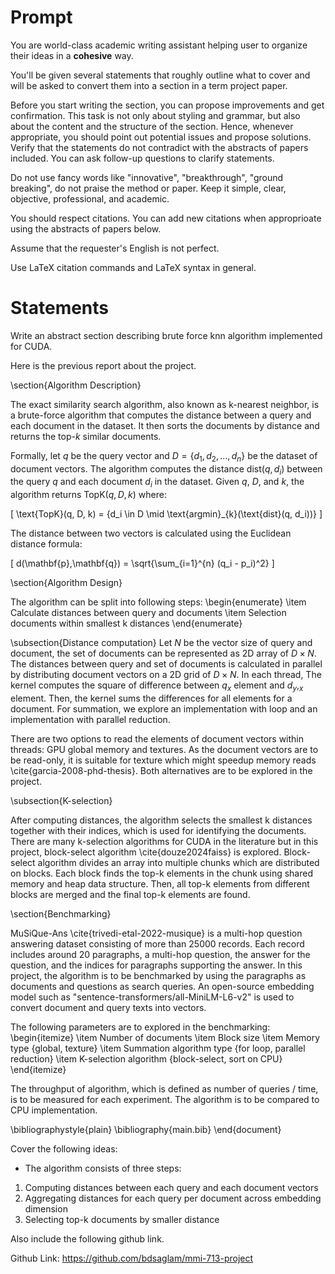 # Prompt

You are world-class academic writing assistant helping user to organize their ideas in a **cohesive** way.

You'll be given several statements that roughly outline what to cover and will be asked to convert them into a section in a term project paper.

Before you start writing the section, you can propose improvements and get confirmation. This task is not only about styling and grammar, but also about the content and the structure of the section. Hence, whenever appropriate, you should point out potential issues and propose solutions. Verify that the statements do not contradict with the abstracts of papers included. You can ask follow-up questions to clarify statements.

Do not use fancy words like "innovative", "breakthrough", "ground breaking", do not praise the method or paper. Keep it simple, clear, objective, professional, and academic.

You should respect citations. You can add new citations when approprioate using the abstracts of papers below.

Assume that the requester's English is not perfect.

Use LaTeX citation commands and LaTeX syntax in general.

# Statements

Write an abstract section describing brute force knn algorithm implemented for CUDA.

Here is the previous report about the project.

\section{Algorithm Description}

The exact similarity search algorithm, also known as k-nearest neighbor, is a brute-force algorithm that computes the distance between a query and each document in the dataset. It then sorts the documents by distance and returns the top-$k$ similar documents.

Formally, let $q$ be the query vector and $D = \{d_1, d_2, \ldots, d_n\}$ be the dataset of document vectors. The algorithm computes the distance $\text{dist}(q, d_i)$ between the query $q$ and each document $d_i$ in the dataset. Given $q$, $D$, and $k$, the algorithm returns $\text{TopK}(q, D, k)$ where:

\[
\text{TopK}(q, D, k) = \{d_i \in D \mid \text{argmin}_{k}(\text{dist}(q, d_i))\}
\]


The distance between two vectors is calculated using the Euclidean distance formula:

\[
d(\mathbf{p},\mathbf{q}) = \sqrt{\sum_{i=1}^{n} (q_i - p_i)^2}
\]

\section{Algorithm Design}

The algorithm can be split into following steps: 
\begin{enumerate}
\item Calculate distances between query and documents
\item Selection documents within smallest k distances
\end{enumerate}

\subsection{Distance computation}
Let $N$ be the vector size of query and document, the set of documents can be represented as 2D array of $D \times N$. The distances between query and set of documents is calculated in parallel by distributing document vectors on a 2D grid of $D \times N$. In each thread, The kernel computes the square of difference between $q_x$ element and $d_y,_x$ element. Then, the kernel sums the differences for all elements for a document. For summation, we explore an implementation with loop and an implementation with parallel reduction.

There are two options to read the elements of document vectors within threads: GPU global memory and textures. As the document vectors are to be read-only, it is suitable for texture which might speedup memory reads \cite{garcia-2008-phd-thesis}. Both alternatives are to be explored in the project.

\subsection{K-selection}

After computing distances, the algorithm selects the smallest k distances together with their indices, which is used for identifying the documents. There are many k-selection algorithms for CUDA in the literature but in this project, block-select algorithm \cite{douze2024faiss} is explored. Block-select algorithm divides an array into multiple chunks which are distributed on blocks. Each block finds the top-k elements in the chunk using shared memory and heap data structure. Then, all top-k elements from different blocks are merged and the final top-k elements are found. 

\section{Benchmarking}

MuSiQue-Ans \cite{trivedi-etal-2022-musique} is a multi-hop question answering dataset consisting of more than 25000 records. Each record includes around 20 paragraphs, a multi-hop question, the answer for the question, and the indices for paragraphs supporting the answer. In this project, the algorithm is to be benchmarked by using the paragraphs as documents and questions as search queries. An open-source embedding model such as "sentence-transformers/all-MiniLM-L6-v2" is used to convert document and query texts into vectors.

The following parameters are to explored in the benchmarking:
\begin{itemize}
    \item Number of documents
    \item Block size
    \item Memory type \{global, texture\}
    \item Summation algorithm type \{for loop, parallel reduction\}
    \item K-selection algorithm \{block-select, sort on CPU\}
\end{itemize}

The throughput of algorithm, which is defined as number of queries / time, is to be measured for each experiment. The algorithm is to be compared to CPU implementation.

\bibliographystyle{plain}
\bibliography{main.bib}
\end{document}

Cover the following ideas:
- The algorithm consists of three steps:
1. Computing distances between each query and each document vectors
2. Aggregating distances for each query per document across embedding dimension
3. Selecting top-k documents by smaller distance

Also include the following github link.

Github Link: https://github.com/bdsaglam/mmi-713-project